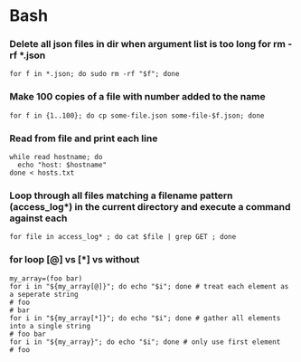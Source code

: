 # Bash

### Delete all json files in dir when argument list is too long for rm -rf *.json
`for f in *.json; do sudo rm -rf "$f"; done`

### Make 100 copies of a file with number added to the name
`for f in {1..100}; do cp some-file.json some-file-$f.json; done`

### Read from file and print each line
```shell
while read hostname; do
  echo "host: $hostname"
done < hosts.txt
```
### Loop through all files matching a filename pattern (access_log*) in the current directory and execute a command against each
`for file in access_log* ; do cat $file | grep GET ; done`

### for loop [@] vs [*] vs without
```shell
my_array=(foo bar)
for i in "${my_array[@]}"; do echo "$i"; done # treat each element as a seperate string
# foo
# bar
for i in "${my_array[*]}"; do echo "$i"; done # gather all elements into a single string
# foo bar
for i in "${my_array}"; do echo "$i"; done # only use first element
# foo
```
